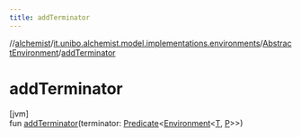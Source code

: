 ```yaml
---
title: addTerminator
---
```

//[alchemist](../../../index.html)/[it.unibo.alchemist.model.implementations.environments](../index.html)/[AbstractEnvironment](index.html)/[addTerminator](add-terminator.html)



# addTerminator



[jvm]\
fun [addTerminator](add-terminator.html)(terminator: [Predicate](https://docs.oracle.com/javase/8/docs/api/java/util/function/Predicate.html)<[Environment](../../it.unibo.alchemist.model.interfaces/-environment/index.html)<[T](../../it.unibo.alchemist.model.implementations.layers/-uniform-layer/index.html), [P](../../it.unibo.alchemist.model.implementations.layers/-uniform-layer/index.html)>>)




